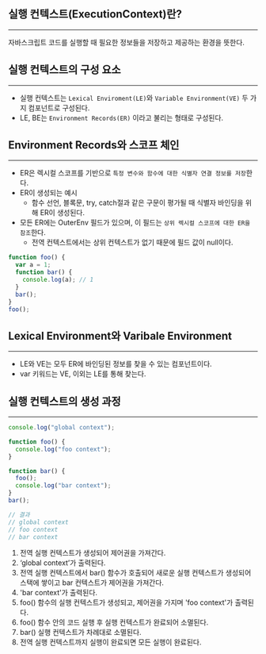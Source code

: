 ## 실행 컨텍스트(ExecutionContext)란?

---

자바스크립트 코드를 실행할 때 필요한 정보들을 저장하고 제공하는 환경을 뜻한다.

## 실행 컨텍스트의 구성 요소

---

- 실행 컨텍스트는 `Lexical Enviroment(LE)`와 `Variable Environment(VE)` 두 가지 컴포넌트로 구성된다.
- LE, BE는 `Environment Records(ER)` 이라고 불리는 형태로 구성된다.

## Environment Records와 스코프 체인

---

- ER은 렉시컬 스코프를 기반으로 `특정 변수와 함수에 대한 식별자 연결 정보를 저장`한다.
- ER이 생성되는 예시
  - 함수 선언, 블록문, try, catch절과 같은 구문이 평가될 때 식별자 바인딩을 위해 ER이 생성된다.
- 모든 ER에는 OuterEnv 필드가 있으며, 이 필드는 `상위 렉시컬 스코프에 대한 ER을 참조`한다.
  - 전역 컨텍스트에서는 상위 컨텍스트가 없기 때문에 필드 값이 null이다.

```jsx
function foo() {
  var a = 1;
  function bar() {
    console.log(a); // 1
  }
  bar();
}
foo();
```

## Lexical Environment와 Varibale Environment

---

- LE와 VE는 모두 ER에 바인딩된 정보를 찾을 수 있는 컴포넌트이다.
- var 키워드는 VE, 이외는 LE를 통해 찾는다.

## 실행 컨텍스트의 생성 과정

---

```jsx
console.log("global context");

function foo() {
  console.log("foo context");
}

function bar() {
  foo();
  console.log("bar context");
}
bar();

// 결과
// global context
// foo context
// bar context
```

1. 전역 실행 컨텍스트가 생성되어 제어권을 가져간다.
2. ‘global context’가 출력된다.
3. 전역 실행 컨텍스트에서 bar() 함수가 호출되어 새로운 실행 컨텍스트가 생성되어 스택에 쌓이고 bar 컨텍스트가 제어권을 가져간다.
4. 'bar context'가 출력된다.
5. foo() 함수의 실행 컨텍스트가 생성되고, 제어권을 가지며 'foo context'가 출력된다.
6. foo() 함수 안의 코드 실행 후 실행 컨텍스트가 완료되어 소멸된다.
7. bar() 실행 컨텍스트가 차례대로 소멸된다.
8. 전역 실행 컨텍스트까지 실행이 완료되면 모든 실행이 완료된다.
